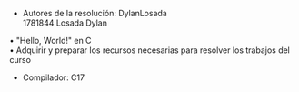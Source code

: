 - Autores de la resolución:
DylanLosada  
1781844
Losada
 Dylan   
 
• "Hello, World!" en C  
• Adquirir y preparar los recursos necesarias para resolver los trabajos del curso  
* Compilador: C17
